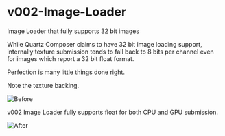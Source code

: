 # v002-Image-Loader
Image Loader that fully supports 32 bit images

While Quartz Composer claims to have 32 bit image loading support, internally texture submission tends to fall back to 8 bits per channel even for images which report a 32 bit float format. 

Perfection is many little things done right.

Note the texture backing.

![Before](https://raw.githubusercontent.com/v002/v002-Image-Loader/master/Readme%20Before.png)

v002 Image Loader fully supports float for both CPU and GPU submission.

![After](https://raw.githubusercontent.com/v002/v002-Image-Loader/master/Readme%20After.png)
